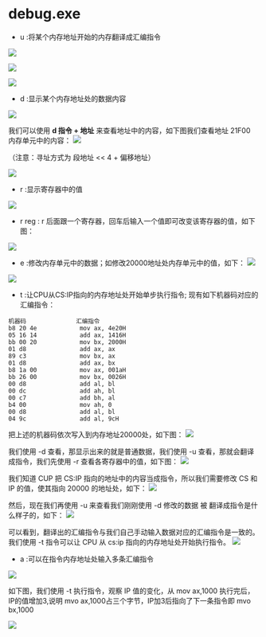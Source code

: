 # debug.exe
- u :将某个内存地址开始的内存翻译成汇编指令

![](images/Snipaste_2023-03-11_23-23-53.png)

![](images/Snipaste_2023-03-12_01-30-08.png)

![](images/Snipaste_2023-03-12_01-32-26.png)

- d :显示某个内存地址处的数据内容

![](images/Snipaste_2023-03-11_23-25-06.png)

我们可以使用 **d 指令 + 地址** 来查看地址中的内容，如下图我们查看地址 21F00 内存单元中的内容：
![](images/Snipaste_2023-03-11_23-33-17.png)

（注意：寻址方式为 段地址 << 4 + 偏移地址）

![](images/Snipaste_2023-03-12_01-33-14.png)

- r :显示寄存器中的值
  
![](images/Snipaste_2023-03-11_23-25-43.png)

- r reg : r 后面跟一个寄存器，回车后输入一个值即可改变该寄存器的值，如下图：

![](images/Snipaste_2023-03-11_23-27-41.png)

- e :修改内存单元中的数据；如修改20000地址处内存单元中的值，如下：
![](images/Snipaste_2023-03-11_23-41-21.png)

![](images/Snipaste_2023-03-12_01-36-59.png)

- t :让CPU从CS:IP指向的内存地址处开始单步执行指令; 现有如下机器码对应的汇编指令：
```
机器码              汇编指令
b8 20 4e            mov ax, 4e20H
05 16 14            add ax, 1416H
bb 00 20            mov bx, 2000H
01 d8               add ax, ax
89 c3               mov bx, ax
01 d8               add ax, bx
b8 1a 00            mov ax, 001aH
bb 26 00            mov bx, 0026H
00 d8               add al, bl
00 dc               add ah, bl
00 c7               add bh, al
b4 00               mov ah, 0
00 d8               add al, bl
04 9c               add al, 9cH
```
把上述的机器码依次写入到内存地址20000处，如下图：
![](images/Snipaste_2023-03-11_23-53-36.png)

我们使用 -d 查看，那显示出来的就是普通数据，我们使用 -u 查看，那就会翻译成指令，我们先使用 -r 查看各寄存器中的值，如下图：
![](images/Snipaste_2023-03-11_23-56-42.png)

我们知道 CUP 把 CS:IP 指向的地址中的内容当成指令，所以我们需要修改 CS 和 IP 的值，使其指向 20000 的地址处，如下：
![](images/Snipaste_2023-03-11_23-58-39.png)

然后，现在我们再使用 -u 来查看我们刚刚使用 -d 修改的数据 被 翻译成指令是什么样子的，如下：
![](images/Snipaste_2023-03-12_00-00-15.png)

可以看到，翻译出的汇编指令与我们自己手动输入数据对应的汇编指令是一致的。我们使用 -t 指令可以让 CPU 从 cs:ip 指向的内存地址处开始执行指令。
![](images/Snipaste_2023-03-12_00-05-19.png)

- a :可以在指令内存地址处输入多条汇编指令

![](images/Snipaste_2023-03-12_00-11-31.png)

如下图，我们使用 -t 执行指令，观察 IP 值的变化，从 mov ax,1000 执行完后，IP的值增加3,说明 mvo ax,1000占三个字节，IP加3后指向了下一条指令即 mvo bx,1000

![](images/Snipaste_2023-03-12_00-20-07.png)
